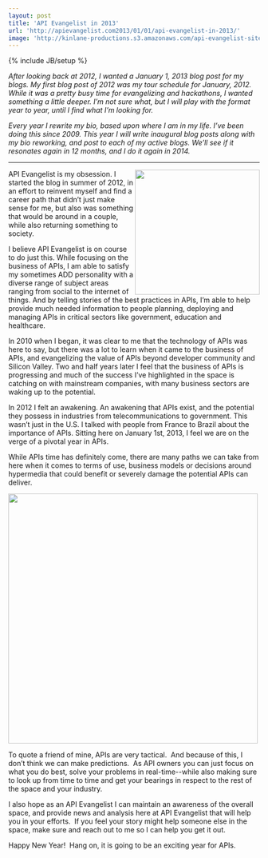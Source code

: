 ```yaml
---
layout: post
title: 'API Evangelist in 2013'
url: 'http://apievangelist.com2013/01/01/api-evangelist-in-2013/'
image: 'http://kinlane-productions.s3.amazonaws.com/api-evangelist-site/blog/API-Evangelism.png'
---
```

{% include JB/setup %}
<p>
     <em>After looking back at 2012, I wanted a January 1, 2013 blog post for my blogs. My first blog post of 2012 was my tour schedule for January, 2012. While it was a pretty busy time for evangelizing and hackathons, I wanted something a little deeper. I’m not sure what, but I will play with the format year to year, until I find what I’m looking for.</em>
</p>
<p>
     <em>Every year I rewrite my bio, based upon where I am in my life. I’ve been doing this since 2009. This year I will write inaugural blog posts along with my bio reworking, and post to each of my active blogs. We’ll see if it resonates again in 12 months, and I do it again in 2014.</em>
</p>
<hr />
<p>
     <img src="https://s3.amazonaws.com/kinlane-productions/kin-lane/API-Evangelism.png"  width="250" align="right" />
</p>
<p>
     API Evangelist is my obsession. I started the blog in summer of 2012, in an effort to reinvent myself and find a career path that didn’t just make sense for me, but also was something that would be around in a couple, while also returning something to society.
</p>
<p>
     I believe API Evangelist is on course to do just this. While focusing on the business of APIs, I am able to satisfy my sometimes ADD personality with a diverse range of subject areas ranging from social to the internet of things. And by telling stories of the best practices in APIs, I’m able to help provide much needed information to people planning, deploying and managing APIs in critical sectors like government, education and healthcare.
</p>
<p>
     In 2010 when I began, it was clear to me that the technology of APIs was here to say, but there was a lot to learn when it came to the business of APIs, and evangelizing the value of APIs beyond developer community and Silicon Valley. Two and half years later I feel that the business of APIs is progressing and much of the success I’ve highlighted in the space is catching on with mainstream companies, with many business sectors are waking up to the potential.
</p>
<p>
     In 2012 I felt an awakening. An awakening that APIs exist, and the potential they possess in industries from telecommunications to government. This wasn’t just in the U.S. I talked with people from France to Brazil about the importance of APIs. Sitting here on January 1st, 2013, I feel we are on the verge of a pivotal year in APIs.
</p>
<p>
     While APIs time has definitely come, there are many paths we can take from here when it comes to terms of use, business models or decisions around hypermedia that could benefit or severely damage the potential APIs can deliver.
</p>
<p>
     <img src="https://s3.amazonaws.com/kinlane-productions/api-evangelist/api-evangelist-2013.png"  width="500" />
</p>
<p>
     To quote a friend of mine, APIs are very tactical.  And because of this, I don’t think we can make predictions.  As API owners you can just focus on what you do best, solve your problems in real-time--while also making sure to look up from time to time and get your bearings in respect to the rest of the space and your industry.
</p>
<p>
     I also hope as an API Evangelist I can maintain an awareness of the overall space, and provide news and analysis here at API Evangelist that will help you in your efforts.  If you feel your story might help someone else in the space, make sure and reach out to me so I can help you get it out.
</p>
<p>
     Happy New Year!  Hang on, it is going to be an exciting year for APIs.
</p>
